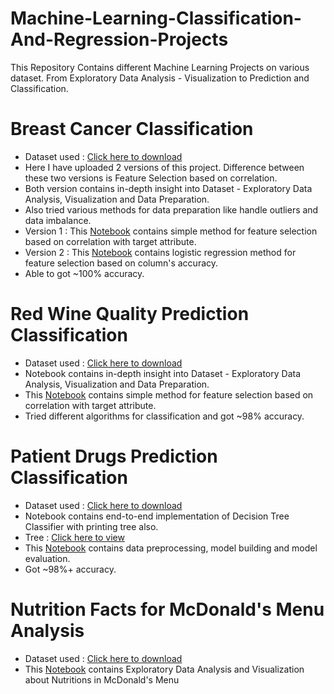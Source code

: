 # Machine-Learning-Classification-And-Regression-Projects
This Repository Contains different Machine Learning Projects on various dataset. From Exploratory Data Analysis - Visualization to Prediction and Classification.

# Breast Cancer Classification

* Dataset used : [Click here to download](https://www.kaggle.com/uciml/breast-cancer-wisconsin-data)
* Here I have uploaded 2 versions of this project. Difference between these two versions is Feature Selection based on correlation.
* Both version contains in-depth insight into Dataset - Exploratory Data Analysis, Visualization and Data Preparation.
* Also tried various methods for data preparation like handle outliers and data imbalance.
* Version 1 : This [Notebook](https://github.com/rkshiyaniya/Data-Science-Machine-Learning-Projects/blob/main/Breast%20Cancer%20Classification%201.ipynb) contains simple method for feature selection based on correlation with target attribute.
* Version 2 : This [Notebook](https://github.com/rkshiyaniya/Data-Science-Machine-Learning-Projects/blob/main/Breast%20Cancer%20Classification%202.ipynb) contains logistic regression method for feature selection based on column's accuracy.
* Able to got ~100% accuracy.

# Red Wine Quality Prediction Classification

* Dataset used : [Click here to download](https://www.kaggle.com/uciml/red-wine-quality-cortez-et-al-2009)
* Notebook contains in-depth insight into Dataset - Exploratory Data Analysis, Visualization and Data Preparation.
* This [Notebook](https://github.com/rkshiyaniya/Data-Science-Machine-Learning-Projects/blob/main/Red%20Wine%20Quality.ipynb) contains simple method for feature selection based on correlation with target attribute.
* Tried different algorithms for classification and got ~98% accuracy.

# Patient Drugs Prediction Classification 

* Dataset used : [Click here to download](https://github.com/rkshiyaniya/Data-Science-Machine-Learning-Projects/blob/main/drug200.csv)
* Notebook contains end-to-end implementation of Decision Tree Classifier with printing tree also.
* Tree : [Click here to view](https://github.com/rkshiyaniya/Data-Science-Machine-Learning-Projects/blob/main/drugtree.png)
* This [Notebook](https://github.com/rkshiyaniya/Data-Science-Machine-Learning-Projects/blob/main/Decision_Trees_drugs.ipynb) contains data preprocessing, model building and model evaluation.
* Got ~98%+ accuracy.

# Nutrition Facts for McDonald's Menu Analysis

* Dataset used : [Click here to download](https://www.kaggle.com/mcdonalds/nutrition-facts)
* This [Notebook](https://github.com/rkshiyaniya/Data-Science-Machine-Learning-Projects/blob/main/McDonald's%20Menu.ipynb) contains Exploratory Data Analysis and Visualization about Nutritions in McDonald's Menu

